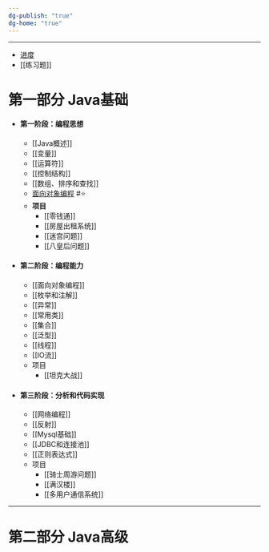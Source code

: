 ```yaml
---
dg-publish: "true"
dg-home: "true"
---
```


---
- [进度](https://www.bilibili.com/video/BV1fh411y7R8?t=3.6&p=149)     
- [[练习题]]  
# 第一部分 Java基础

- #### 第一阶段：编程思想
	- [[Java概述]] 
	- [[变量]]  
	- [[运算符]] 
	- [[控制结构]] 
	- [[数组、排序和查找]] 
	- [面向对象编程](面向对象编程.md) #⭐️ 
	- **项目** 
		- [[零钱通]] 
		- [[房屋出租系统]] 
		- [[迷宫问题]] 
		- [[八皇后问题]] 
- #### 第二阶段：编程能力 
	- [[面向对象编程]] 
	- [[枚举和注解]] 
	- [[异常]] 
	- [[常用类]]  
	- [[集合]] 
	- [[泛型]] 
	- [[线程]]  
	- [[IO流]] 
	- 项目 
		- [[坦克大战]] 
- #### 第三阶段：分析和代码实现
	- [[网络编程]] 
	- [[反射]] 
	- [[Mysql基础]] 
	- [[JDBC和连接池]]  
	- [[正则表达式]] 
	- 项目
		- [[骑士周游问题]] 
		- [[满汉楼]] 
		- [[多用户通信系统]]  
---
# 第二部分 Java高级

